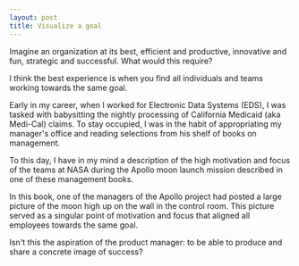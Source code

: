 ```yaml
---
layout: post
title: Visualize a goal
---
```


Imagine an organization at its best, efficient and productive, innovative and fun, strategic and successful.  What would this require?

I think the best experience is when you find all individuals and teams working towards the same goal.

Early in my career, when I worked for Electronic Data Systems (EDS), I was tasked with babysitting the nightly processing of California Medicaid (aka Medi-Cal) claims.  To stay occupied, I was in the habit of appropriating my manager's office and reading selections from his shelf of books on management.

To this day, I have in my mind a description of the high motivation and focus of the teams at NASA during the Apollo moon launch mission described in one of these management books.  

In this book, one of the managers of the Apollo project had posted a large picture of the moon high up on the wall in the control room.  This picture served as a singular point of motivation and focus that aligned all employees towards the same goal.

Isn't this the aspiration of the product manager: to be able to produce and share a concrete image of success?
